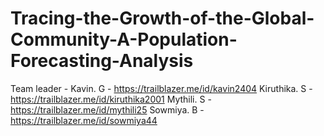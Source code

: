 # Tracing-the-Growth-of-the-Global-Community-A-Population-Forecasting-Analysis 
Team leader - Kavin. G - https://trailblazer.me/id/kavin2404
Kiruthika. S - https://trailblazer.me/id/kiruthika2001
Mythili. S - https://trailblazer.me/id/mythili25
Sowmiya. B - https://trailblazer.me/id/sowmiya44
